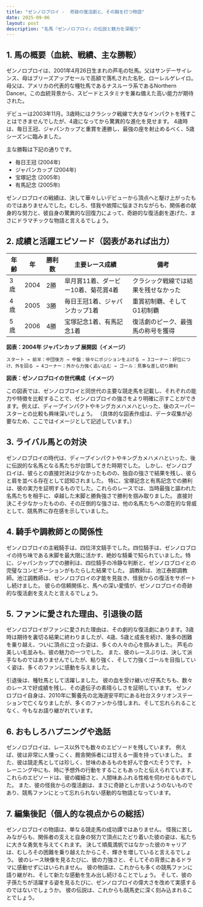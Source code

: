 ```yaml
---
title: "ゼンノロブロイ -  奇跡の復活劇と、その胸を打つ物語"
date: 2025-09-06
layout: post
description: "名馬『ゼンノロブロイ』の伝説と魅力を深堀り"
---
```


## 1. 馬の概要（血統、戦績、主な勝鞍）

ゼンノロブロイは、2001年4月26日生まれの芦毛の牡馬。父はサンデーサイレンス、母はブリーズアップセールで高額で落札された名牝、ローレルゲレイロ。母父は、アメリカの代表的な種牡馬であるナスルーラ系であるNorthern Dancer。この血統背景から、スピードとスタミナを兼ね備えた高い能力が期待された。

デビューは2003年11月。3歳時にはクラシック戦線で大きなインパクトを残すことはできませんでしたが、4歳になってから驚異的な進化を見せます。  4歳時は、毎日王冠、ジャパンカップと重賞を連勝し、最強の座を射止めるべく、5歳シーズンに臨みました。

主な勝鞍は下記の通りです。

* 毎日王冠 (2004年)
* ジャパンカップ (2004年)
* 宝塚記念 (2005年)
* 有馬記念 (2005年)


ゼンノロブロイの戦績は、決して華々しいデビューから頂点へと駆け上がったものではありませんでした。むしろ、怪我や故障に悩まされながらも、関係者の献身的な努力と、彼自身の驚異的な回復力によって、奇跡的な復活劇を遂げた、まさにドラマチックな物語と言えるでしょう。


## 2. 成績と活躍エピソード（図表があれば出力）


| 年齢 | 年 | 勝利数 | 主要レース成績 | 備考 |
|---|---|---|---|---|
| 3歳 | 2004 | 2勝 |  皐月賞11着、ダービー10着、菊花賞4着 | クラシック戦線では結果を残せなかった |
| 4歳 | 2005 | 3勝 |  毎日王冠1着、ジャパンカップ1着 | 重賞初制覇、そしてG1初制覇 |
| 5歳 | 2006 | 4勝 | 宝塚記念1着、有馬記念1着 |  復活劇のピーク、最強馬の称号を獲得 |


**図表：2004年 ジャパンカップ 展開図（イメージ）**

```
スタート → 前半：中団後方 → 中盤：徐々にポジションを上げる → 3コーナー：好位につけ、外を回る → 4コーナー：外から力強く追い込む → ゴール：見事な差し切り勝利
```

**図表：ゼンノロブロイの世代構成（イメージ）**

この図表では、ゼンノロブロイと同世代の主要な競走馬を記載し、それぞれの能力や特徴を比較することで、ゼンノロブロイの強さをより明確に示すことができます。例えば、ディープインパクトやキングカメハメハといった、後のスーパースターとの比較も興味深いでしょう。  （具体的な図表作成は、データ収集が必要なため、ここではイメージとして記述しています。）


## 3. ライバル馬との対決

ゼンノロブロイの時代は、ディープインパクトやキングカメハメハといった、後に伝説的な名馬となる馬たちが台頭してきた時期でした。  しかし、ゼンノロブロイは、彼らとの直接対決は少なかったものの、独自の強さで結果を残し、彼らと肩を並べる存在として認知されました。  特に、宝塚記念と有馬記念での勝利は、彼の実力を証明するものでした。これらのレースでは、当時最強と謳われた名馬たちを相手に、卓越した末脚と勝負強さで勝利を掴み取りました。  直接対決こそ少なかったものの、その圧倒的な強さは、他の名馬たちへの潜在的な脅威として、競馬界に存在感を示していました。


## 4. 騎手や調教師との関係性

ゼンノロブロイの主戦騎手は、四位洋文騎手でした。四位騎手は、ゼンノロブロイの持ち味である末脚を最大限に活かす、絶妙な騎乗で知られていました。特に、ジャパンカップでの勝利は、四位騎手の冷静な判断と、ゼンノロブロイとの完璧なコンビネーションがもたらした結果でした。  調教師は、池江泰郎調教師。池江調教師は、ゼンノロブロイの才能を見抜き、怪我からの復活をサポートし続けました。  彼らの信頼関係と、馬への深い愛情が、ゼンノロブロイの奇跡的な復活劇を支えたと言えるでしょう。


## 5. ファンに愛された理由、引退後の話

ゼンノロブロイがファンに愛された理由は、その劇的な復活劇にあります。3歳時は期待を裏切る結果に終わりましたが、4歳、5歳と成長を続け、幾多の困難を乗り越え、ついに頂点に立った姿は、多くの人々の心を掴みました。  芦毛の美しい毛並みも、彼の魅力の一つでした。  また、彼のレースぶりは、決して派手なものではありませんでしたが、粘り強く、そして力強くゴールを目指していく姿は、多くのファンに感動を与えました。

引退後は、種牡馬として活躍しました。  彼の血を受け継いだ仔馬たちも、数々のレースで好成績を残し、その遺伝子の素晴らしさを証明しています。  ゼンノロブロイ自身は、2010年に繋養先の北海道安平町にある社台スタリオンステーションで亡くなりましたが、多くのファンから惜しまれ、そして忘れられることなく、今もなお語り継がれています。


## 6. おもしろハプニングや逸話

ゼンノロブロイは、レース以外でも数々のエピソードを残しています。  例えば、彼は非常に人懐っこく、厩舎関係者には甘える一面を持っていました。  また、彼は競走馬としては珍しく、甘味のあるものを好んで食べたそうです。  トレーニング中にも、時に予想外の行動をすることもあったと伝えられています。  これらのエピソードは、彼の繊細さと、人間味あふれる性格を伺わせるものでした。  また、彼の怪我からの復活劇は、まさに奇跡としか言いようのないものであり、競馬ファンにとって忘れられない感動的な物語となっています。


## 7. 編集後記（個人的な視点からの総括）

ゼンノロブロイの物語は、単なる競走馬の成功譚ではありません。  怪我に苦しみながらも、関係者の支えと自身の努力で頂点にたどり着いた彼の姿は、私たちに大きな勇気を与えてくれます。  決して順風満帆ではなかった彼のキャリアは、むしろその困難を乗り越えたからこそ、輝きを増していると言えるでしょう。  彼のレース映像を見るたびに、彼の力強さと、そしてその背景にあるドラマに感動せずにはいられません。  彼の物語は、これからも多くの競馬ファンに語り継がれ、そして新たな感動を生み出し続けることでしょう。  そして、彼の子孫たちが活躍する姿を見るたびに、ゼンノロブロイの偉大さを改めて実感するのではないでしょうか。  彼の伝説は、これからも競馬史に深く刻み込まれることでしょう。
